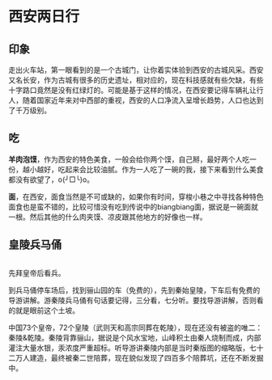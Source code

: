 # 西安两日行

## 印象

走出火车站，第一眼看到的是一个古城门，让你着实体验到西安的古城风采。西安又名长安，作为古城有很多的历史遗址，相对应的，现在科技感就有些欠缺，有些十字路口竟然是没有红绿灯的。可能是基于这样的情况，在西安要记得车辆礼让行人，随着国家近年来对中西部的重视，西安的人口净流入呈增长趋势，人口也达到了千万级别。

## 吃

**羊肉泡馍**，作为西安的特色美食，一般会给你两个馍，自己掰，最好两个人吃一份，越小越好，吃起来会比较油腻。作为一人吃了一碗的我，接下来看到什么美食都没有欲望了，o(╯□╰)o。

**面**，在西安，面食当然是不可或缺的，如果你有时间，穿梭小巷之中寻找各种特色面食也是蛮不错的，比较可惜没有吃到传说中的biangbiang面，据说是一碗面就一根。然后其他的什么肉夹馍、凉皮跟其他地方的好像也一样。

## 皇陵兵马俑

<img :src="$withBase('/assets/qin.jpeg')" >

先拜皇帝后看兵。

到兵马俑停车场后，找到骊山园的车（免费的），先到秦始皇陵，下车后有免费的导游讲解。游秦陵兵马俑有句话要记得，三分看，七分听。要找导游讲解，否则看的就是眼前这个土坡。

中国73个皇帝，72个皇陵（武则天和高宗同葬在乾陵），现在还没有被盗的唯二：秦陵&乾陵。秦陵背靠骊山，据说是个风水宝地，山峰积土由秦人烧制而成，内部灌注大量水银，汞浓度严重超标。听导游讲秦陵内部是当时秦版图的缩略版，七十二万人建造，最终被秦二世陪葬，现在貌似发现了四百多个陪葬坑，还在不断发掘中。



